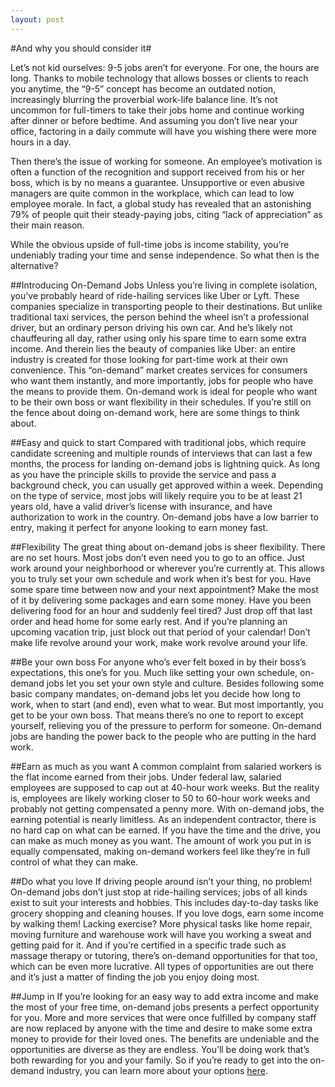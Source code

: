 ```yaml
---
layout: post
---
```


#And why you should consider it#

Let’s not kid ourselves: 9-5 jobs aren’t for everyone. For one, the hours are long. Thanks to mobile technology that allows bosses or clients to reach you anytime, the “9-5” concept has become an outdated notion, increasingly blurring the proverbial work-life balance line. It’s not uncommon for full-timers to take their jobs home and continue working after dinner or before bedtime. And assuming you don’t live near your office, factoring in a daily commute will have you wishing there were more hours in a day. 

Then there’s the issue of working for someone. An employee’s motivation is often a function of the recognition and support received from his or her boss, which is by no means a guarantee. Unsupportive or even abusive managers are quite common in the workplace, which can lead to low employee morale. In fact, a global study has revealed that an astonishing 79% of people quit their steady-paying jobs, citing “lack of appreciation” as their main reason. 

While the obvious upside of full-time jobs is income stability, you’re undeniably trading your time and sense independence. So what then is the alternative?

##Introducing On-Demand Jobs
Unless you’re living in complete isolation, you’ve probably heard of ride-hailing services like Uber or Lyft. These companies specialize in transporting people to their destinations. But unlike traditional taxi services, the person behind the wheel isn’t a professional driver, but an ordinary person driving his own car. And he’s likely not chauffeuring all day, rather using only his spare time to earn some extra income. And therein lies the beauty of companies like Uber: an entire industry is created for those looking for part-time work at their own convenience. This “on-demand” market creates services for consumers who want them instantly, and more importantly, jobs for people who have the means to provide them. On-demand work is ideal for people who want to be their own boss or want flexibility in their schedules. If you’re still on the fence about doing on-demand work, here are some things to think about.

##Easy and quick to start
Compared with traditional jobs, which require candidate screening and multiple rounds of interviews that can last a few months, the process for landing on-demand jobs is lightning quick. As long as you have the principle skills to provide the service and pass a background check, you can usually get approved within a week. Depending on the type of service, most jobs will likely require you to be at least 21 years old, have a valid driver’s license with insurance, and have authorization to work in the country. On-demand jobs have a low barrier to entry, making it perfect for anyone looking to earn money fast.

##Flexibility
The great thing about on-demand jobs is sheer flexibility. There are no set hours. Most jobs don’t even need you to go to an office. Just work around your neighborhood or wherever you’re currently at. This allows you to truly set your own schedule and work when it’s best for you. Have some spare time between now and your next appointment? Make the most of it by delivering some packages and earn some money. Have you been delivering food for an hour and suddenly feel tired? Just drop off that last order and head home for some early rest. And if you’re planning an upcoming vacation trip, just block out that period of your calendar! Don’t make life revolve around your work, make work revolve around your life.

##Be your own boss
For anyone who’s ever felt boxed in by their boss’s expectations, this one’s for you. Much like setting your own schedule, on-demand jobs let you set your own style and culture. Besides following some basic company mandates, on-demand jobs let you decide how long to work, when to start (and end), even what to wear. But most importantly, you get to be your own boss. That means there’s no one to report to except yourself, relieving you of the pressure to perform for someone. On-demand jobs are handing the power back to the people who are putting in the hard work. 

##Earn as much as you want
A common complaint from salaried workers is the flat income earned from their jobs. Under federal law, salaried employees are supposed to cap out at 40-hour work weeks. But the reality is, employees are likely working closer to 50 to 60-hour work weeks and probably not getting compensated a penny more. With on-demand jobs, the earning potential is nearly limitless. As an independent contractor, there is no hard cap on what can be earned. If you have the time and the drive, you can make as much money as you want. The amount of work you put in is equally compensated, making on-demand workers feel like they’re in full control of what they can make.  

##Do what you love
If driving people around isn’t your thing, no problem! On-demand jobs don’t just stop at ride-hailing services; jobs of all kinds exist to suit your interests and hobbies. This includes day-to-day tasks like grocery shopping and cleaning houses. If you love dogs, earn some income by walking them! Lacking exercise? More physical tasks like home repair, moving furniture and warehouse work will have you working a sweat and getting paid for it. And if you’re certified in a specific trade such as massage therapy or tutoring, there’s on-demand opportunities for that too, which can be even more lucrative. All types of opportunities are out there and it’s just a matter of finding the job you enjoy doing most.
 
##Jump in
If you’re looking for an easy way to add extra income and make the most of your free time, on-demand jobs presents a perfect opportunity for you. More and more services that were once fulfilled by company staff are now replaced by anyone with the time and desire to make some extra money to provide for their loved ones. The benefits are undeniable and the opportunities are diverse as they are endless. You’ll be doing work that’s both rewarding for you and your family. So if you’re ready to get into the on-demand industry, you can learn more about your options [here](https://astroworker.com).      

